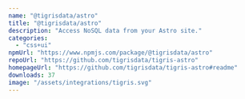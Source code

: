 ```yaml
---
name: "@tigrisdata/astro"
title: "@tigrisdata/astro"
description: "Access NoSQL data from your Astro site."
categories:
  - "css+ui"
npmUrl: "https://www.npmjs.com/package/@tigrisdata/astro"
repoUrl: "https://github.com/tigrisdata/tigris-astro"
homepageUrl: "https://github.com/tigrisdata/tigris-astro#readme"
downloads: 37
image: "/assets/integrations/tigris.svg"
---
```

